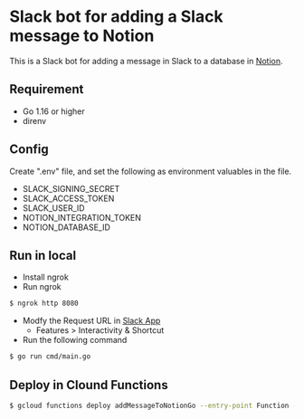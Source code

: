 # Slack bot for adding a Slack message to Notion
This is a Slack bot for adding a message in Slack to a database in [Notion](https://www.notion.so).

## Requirement
* Go 1.16 or higher
* direnv

## Config
Create ".env" file, and set the following as environment valuables in the file.
* SLACK_SIGNING_SECRET
* SLACK_ACCESS_TOKEN
* SLACK_USER_ID
* NOTION_INTEGRATION_TOKEN
* NOTION_DATABASE_ID

## Run in local
* Install ngrok
* Run ngrok
```bash
$ ngrok http 8080
```
* Modfy the Request URL in [Slack App](https://api.slack.com/apps)
    - Features > Interactivity & Shortcut
* Run the following command
```bash
$ go run cmd/main.go
```

## Deploy in Clound Functions
```bash
$ gcloud functions deploy addMessageToNotionGo --entry-point Function --trigger-http --runtime go116 --region asia-northeast1 --set-env-vars NOTION_INTEGRATION_TOKEN=<ANY_VALUE>,NOTION_DATABASE_ID=<ANY_VALUE>,SLACK_SIGNING_SECRET=<ANY_VALUE>,SLACK_ACCESS_TOKEN=<ANY_VALUE>,SLACK_USER_ID=<ANY_VALUE>
```
